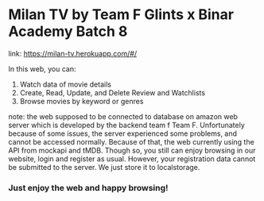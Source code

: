 # Milan TV by Team F Glints x Binar Academy Batch 8
link: https://milan-tv.herokuapp.com/#/

In this web, you can: 
1. Watch data of movie details
2. Create, Read, Update, and Delete Review and Watchlists
3. Browse movies by keyword or genres


note: the web supposed to be connected to database on amazon web server which is developed by the backend team f Team F. Unfortunately because of some issues, the server experienced some problems, and cannot be accessed normally. Because of that, the web currently using the API from mockapi and tMDB. Though so, you still can enjoy browsing in our website, login and register as usual. However, your registration data cannot be submitted to the server. We just store it to localstorage.

### Just enjoy the web and happy browsing!
